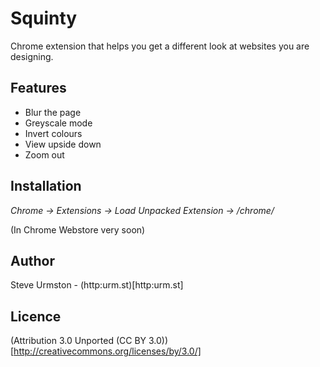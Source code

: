 Squinty
=======

Chrome extension that helps you get a different look at websites you are designing.

## Features

* Blur the page
* Greyscale mode
* Invert colours
* View upside down
* Zoom out

## Installation

*Chrome -> Extensions -> Load Unpacked Extension -> /chrome/*

(In Chrome Webstore very soon)

## Author

Steve Urmston - (http:urm.st)[http:urm.st]

## Licence

(Attribution 3.0 Unported (CC BY 3.0))[http://creativecommons.org/licenses/by/3.0/]